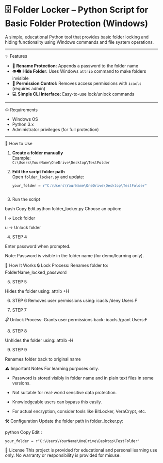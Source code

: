 # 🗄️ Folder Locker – Python Script for Basic Folder Protection (Windows)

A simple, educational Python tool that provides basic folder locking and hiding functionality using Windows commands and file system operations.

---

 ✨ Features

- 🔐 **Rename Protection:** Appends a password to the folder name
- 👁️‍🗨️ **Hide Folder:** Uses Windows `attrib` command to make folders invisible
- 🚫 **Permission Control:** Removes access permissions with `icacls` (requires admin)
- 💻 **Simple CLI Interface:** Easy-to-use lock/unlock commands

---
 ⚙️ Requirements

- Windows OS
- Python 3.x
- Administrator privileges (for full protection)

---

 🚀 How to Use

1. **Create a folder manually**  
   Example:  
   `C:\Users\YourName\OneDrive\Desktop\TestFolder`

2. **Edit the script folder path**  
   Open `folder_locker.py` and update:

   ```python
   your_folder = r"C:\Users\YourName\OneDrive\Desktop\TestFolder"



3. Run the script

bash
Copy
Edit
python folder_locker.py
Choose an option:

l → Lock folder

u → Unlock folder

4. STEP 4

Enter password when prompted.

Note: Password is visible in the folder name (for demo/learning only).

📖 How It Works
🔒 Lock Process:
Renames folder to:
FolderName_locked_password

5. STEP 5

Hides the folder using:
attrib +H

6. STEP 6
Removes user permissions using:
icacls /deny Users:F

7. STEP 7

🔓 Unlock Process:
Grants user permissions back:
icacls /grant Users:F

8. STEP 8

Unhides the folder using:
attrib -H

9. STEP 9

Renames folder back to original name

⚠️ Important Notes
For learning purposes only.

* Password is stored visibly in folder name and in plain text files in some versions.

* Not suitable for real-world sensitive data protection.

* Knowledgeable users can bypass this easily.

* For actual encryption, consider tools like BitLocker, VeraCrypt, etc.

🛠️ Configuration
Update the folder path in folder_locker.py:

python
Copy
Edit :

``` 
your_folder = r"C:\Users\YourName\OneDrive\Desktop\TestFolder"
```


📄 License
This project is provided for educational and personal learning use only.
No warranty or responsibility is provided for misuse.

   
